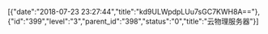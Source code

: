 [{"date":"2018-07-23 23:27:44","title":"kd9ULWpdpLUu7sGC7KWH8A=="},{"id":"399","level":"3","parent_id":"398","status":"0","title":"云物理服务器"}]